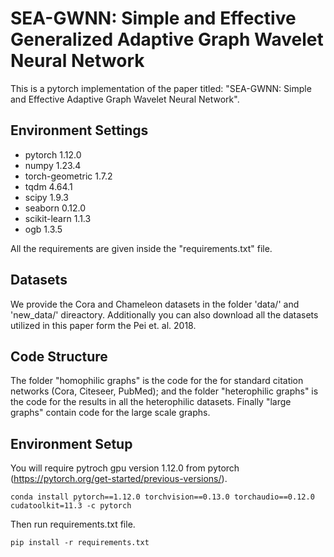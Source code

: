 # SEA-GWNN: Simple and Effective Generalized Adaptive Graph Wavelet Neural Network
This is a pytorch implementation of the paper titled: "SEA-GWNN: Simple and Effective Adaptive Graph Wavelet Neural Network". 

## Environment Settings    
- pytorch 1.12.0
- numpy 1.23.4
- torch-geometric 1.7.2
- tqdm 4.64.1
- scipy 1.9.3
- seaborn 0.12.0
- scikit-learn 1.1.3
- ogb 1.3.5

All the requirements are given inside the "requirements.txt" file.
## Datasets
We provide the Cora and Chameleon datasets in the folder 'data/' and 'new_data/' direactory. Additionally you can also download all the datasets utilized in this paper form the Pei et. al. 2018.

## Code Structure
The folder "homophilic graphs" is the code for the for standard citation networks (Cora, Citeseer, PubMed); and the folder "heterophilic graphs" is the code for the results in all the heterophilic datasets. Finally "large graphs" contain code for the large scale graphs.


## Environment Setup
You will require pytroch gpu version 1.12.0 from pytorch (https://pytorch.org/get-started/previous-versions/).
```
conda install pytorch==1.12.0 torchvision==0.13.0 torchaudio==0.12.0 cudatoolkit=11.3 -c pytorch

```
Then run requirements.txt file.
```
pip install -r requirements.txt
```
